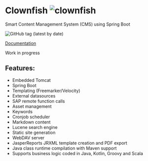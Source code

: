# Clownfish ![clownfish](https://github.com/rawdog71/Clownfish/blob/master/clownfish/src/main/webapp/WEB-INF/images/clownfish-48.png)
Smart Content Management System (CMS) using Spring Boot

![GitHub tag (latest by date)](https://img.shields.io/github/v/tag/rawdog71/Clownfish)

[Documentation](https://github.com/rawdog71/Clownfish/wiki)

Work in progress

## Features:
- Embedded Tomcat
- Spring Boot
- Templating (Freemarker/Velocity)
- External datasources
- SAP remote function calls
- Asset management
- Keywords
- Cronjob scheduler
- Markdown content
- Lucene search engine
- Static site generation
- WebDAV server
- JasperReports JRXML template creation and PDF export
- Java class runtime compilation with Maven support
- Supports business logic coded in Java, Kotlin, Groovy and Scala
